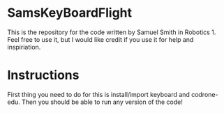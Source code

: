 # SamsKeyBoardFlight
This is the repository for the code written by Samuel Smith in Robotics 1.
Feel free to use it, but I would like credit if you use it for help and inspiriation.

# Instructions
First thing you need to do for this is install/import keyboard and codrone-edu.
Then you should be able to run any version of the code!
